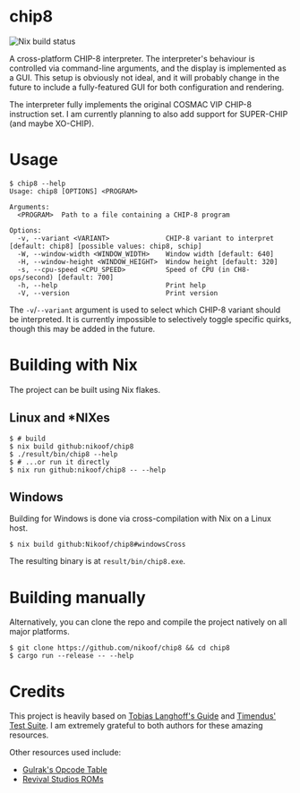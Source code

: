 # chip8
![Nix build status](https://github.com/nikoof/chip8/actions/workflows/build_nix.yml/badge.svg)

A cross-platform CHIP-8 interpreter. The interpreter's behaviour is controlled via command-line arguments, and the display is implemented as a GUI. This setup is obviously not ideal, and it will probably change in the future to include a fully-featured GUI for both configuration and rendering.

The interpreter fully implements the original COSMAC VIP CHIP-8 instruction set.
I am currently planning to also add support for SUPER-CHIP (and maybe XO-CHIP).

# Usage
```
$ chip8 --help
Usage: chip8 [OPTIONS] <PROGRAM>

Arguments:
  <PROGRAM>  Path to a file containing a CHIP-8 program

Options:
  -v, --variant <VARIANT>              CHIP-8 variant to interpret [default: chip8] [possible values: chip8, schip]
  -W, --window-width <WINDOW_WIDTH>    Window width [default: 640]
  -H, --window-height <WINDOW_HEIGHT>  Window height [default: 320]
  -s, --cpu-speed <CPU_SPEED>          Speed of CPU (in CH8-ops/second) [default: 700]
  -h, --help                           Print help
  -V, --version                        Print version
```

The `-v`/`--variant` argument is used to select which CHIP-8 variant should be interpreted. It is currently impossible to selectively toggle specific quirks, though this may be added in the future.

# Building with Nix
The project can be built using Nix flakes.

## Linux and \*NIXes
```shell
$ # build
$ nix build github:nikoof/chip8
$ ./result/bin/chip8 --help
$ # ...or run it directly
$ nix run github:nikoof/chip8 -- --help
```

## Windows
Building for Windows is done via cross-compilation with Nix on a Linux host.
```shell
$ nix build github:Nikoof/chip8#windowsCross
```
The resulting binary is at `result/bin/chip8.exe`.

# Building manually
Alternatively, you can clone the repo and compile the project natively on all major platforms.
```shell
$ git clone https://github.com/nikoof/chip8 && cd chip8
$ cargo run --release -- --help
```

# Credits
This project is heavily based on [Tobias Langhoff's Guide](https://tobiasvl.github.io/blog/write-a-chip-8-emulator/) and [Timendus' Test Suite](https://github.com/Timendus/chip8-test-suite). I am extremely grateful to both authors for these amazing resources.

Other resources used include:
- [Gulrak's Opcode Table](https://chip8.gulrak.net/)
- [Revival Studios ROMs](https://github.com/kripod/chip8-roms)
